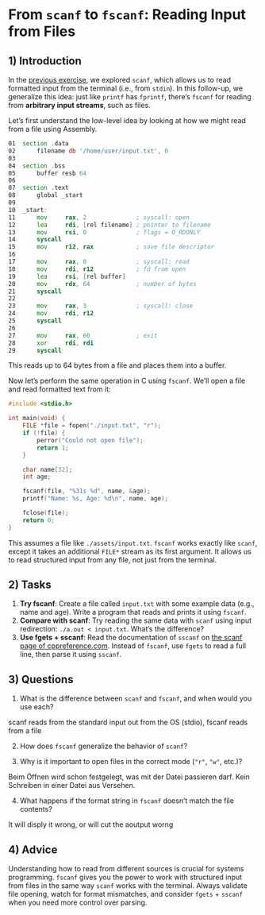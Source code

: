<!---
{
  "depends_on": ["https://github.com/STEMgraph/1394df5e-2528-4670-9398-208071d70c1b"],
  "author": "Stephan Bökelmann",
  "first_used": "2025-04-01",
  "keywords": ["fscanf", "streams", "C", "input"]
}
--->

# From `scanf` to `fscanf`: Reading Input from Files

## 1) Introduction

In the [previous exercise](https://github.com/STEMgraph/1394df5e-2528-4670-9398-208071d70c1b), we explored `scanf`, which allows us to read formatted input from the terminal (i.e., from `stdin`). In this follow-up, we generalize this idea: just like `printf` has `fprintf`, there’s `fscanf` for reading from **arbitrary input streams**, such as files.

Let’s first understand the low-level idea by looking at how we might read from a file using Assembly.

```asm
01  section .data
02      filename db '/home/user/input.txt', 0
03
04  section .bss
05      buffer resb 64
06
07  section .text
08      global _start
09
10  _start:
11      mov     rax, 2              ; syscall: open
12      lea     rdi, [rel filename] ; pointer to filename
13      mov     rsi, 0              ; flags = O_RDONLY
14      syscall
15      mov     r12, rax            ; save file descriptor
16
17      mov     rax, 0              ; syscall: read
18      mov     rdi, r12            ; fd from open
19      lea     rsi, [rel buffer]
20      mov     rdx, 64             ; number of bytes
21      syscall
22
23      mov     rax, 3              ; syscall: close
24      mov     rdi, r12
25      syscall
26
27      mov     rax, 60             ; exit
28      xor     rdi, rdi
29      syscall
```

This reads up to 64 bytes from a file and places them into a buffer.

Now let’s perform the same operation in C using `fscanf`. We’ll open a file and read formatted text from it:

```c
#include <stdio.h>

int main(void) {
    FILE *file = fopen("./input.txt", "r");
    if (!file) {
        perror("Could not open file");
        return 1;
    }

    char name[32];
    int age;

    fscanf(file, "%31s %d", name, &age);
    printf("Name: %s, Age: %d\n", name, age);

    fclose(file);
    return 0;
}
```
This assumes a file like `./assets/input.txt`.
`fscanf` works exactly like `scanf`, except it takes an additional `FILE*` stream as its first argument. It allows us to read structured input from any file, not just from the terminal.

## 2) Tasks

1. **Try fscanf**: Create a file called `input.txt` with some example data (e.g., name and age). Write a program that reads and prints it using `fscanf`.
2. **Compare with scanf**: Try reading the same data with `scanf` using input redirection: `./a.out < input.txt`. What’s the difference?
3. **Use fgets + sscanf**: Read the documentation of `sscanf` on [the scanf page of cppreference.com](https://en.cppreference.com/w/c/io/fscanf). Instead of `fscanf`, use `fgets` to read a full line, then parse it using `sscanf`.


## 3) Questions

1. What is the difference between `scanf` and `fscanf`, and when would you use each?

scanf reads from the standard input out from the OS (stdio), fscanf reads from a file

2. How does `fscanf` generalize the behavior of `scanf`?

3. Why is it important to open files in the correct mode (`"r"`, `"w"`, etc.)?

Beim Öffnen wird schon festgelegt, was mit der Datei passieren darf.
Kein Schreiben in einer Datei aus Versehen.

4. What happens if the format string in `fscanf` doesn’t match the file contents?

It will disply it wrong, or will cut the aoutput worng


## 4) Advice

Understanding how to read from different sources is crucial for systems programming. `fscanf` gives you the power to work with structured input from files in the same way `scanf` works with the terminal. Always validate file opening, watch for format mismatches, and consider `fgets` + `sscanf` when you need more control over parsing.

